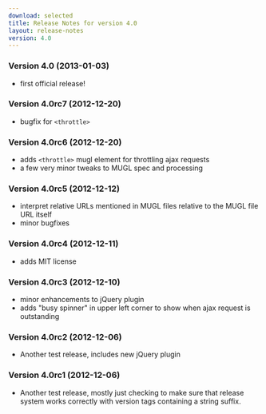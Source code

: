 ```yaml
---
download: selected
title: Release Notes for version 4.0
layout: release-notes
version: 4.0
---
```


### Version 4.0 (2013-01-03)

* first official release!

### Version 4.0rc7 (2012-12-20)

* bugfix for `<throttle>`

### Version 4.0rc6 (2012-12-20)

* adds `<throttle>` mugl element for throttling ajax requests
* a few very minor tweaks to MUGL spec and processing

### Version 4.0rc5 (2012-12-12)

* interpret relative URLs mentioned in MUGL files relative to the MUGL file URL itself
* minor bugfixes

### Version 4.0rc4 (2012-12-11)

* adds MIT license

### Version 4.0rc3 (2012-12-10)

* minor enhancements to jQuery plugin
* adds "busy spinner" in upper left corner to show when ajax request is outstanding

### Version 4.0rc2 (2012-12-06)

* Another test release, includes new jQuery plugin

### Version 4.0rc1 (2012-12-06)

* Another test release, mostly just checking to make sure that release system
  works correctly with version tags containing a string suffix.
